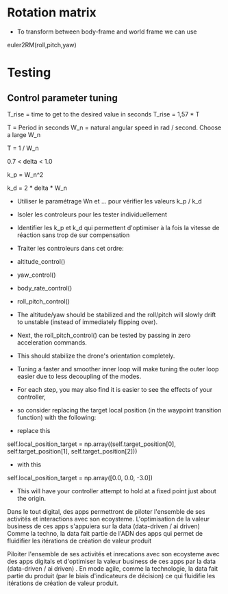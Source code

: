 # Rotation matrix
- To transform between body-frame and world frame we can use

euler2RM(roll,pitch,yaw)


# Testing
## Control parameter tuning

T_rise = time to get to the desired value in seconds
T_rise = 1,57 * T

T = Period in seconds
W_n = natural angular speed in rad / second. Choose a large W_n

T = 1 / W_n

0.7 < delta < 1.0

k_p = W_n^2

k_d = 2 * delta * W_n

- Utiliser le paramétrage Wn et ... pour vérifier les valeurs k_p / k_d
- Isoler les controleurs pour les tester individuellement
- Identifier les k_p et k_d qui permettent d'optimiser à la fois la vitesse de réaction sans trop de sur compensation

- Traiter les controleurs dans cet ordre:
- altitude_control()
- yaw_control()
- body_rate_control()
- roll_pitch_control()

- The altitude/yaw should be stabilized and the roll/pitch will slowly drift to unstable (instead of immediately flipping over).
- Next, the roll_pitch_control() can be tested by passing in zero acceleration commands.
- This should stabilize the drone's orientation completely.
- Tuning a faster and smoother inner loop will make tuning the outer loop easier due to less decoupling of the modes.

- For each step, you may also find it is easier to see the effects of your controller,
- so consider replacing the target local position (in the waypoint transition function) with the following:

- replace this

self.local_position_target = np.array((self.target_position[0], self.target_position[1], self.target_position[2]))

- with this

self.local_position_target = np.array([0.0, 0.0, -3.0])

- This will have your controller attempt to hold at a fixed point just about the origin.

Dans le tout digital, des apps permettront de piloter l'ensemble de ses activités et interactions avec son ecoysteme.
L'optimisation de la valeur business de ces apps s'appuiera sur la data (data-driven / ai driven)
Comme la techno, la data fait partie de l'ADN des apps qui permet de fluidifier les itérations de création de valeur produit



Piloiter l'ensemble de ses activités et inrecations avec son ecoysteme avec des apps digitals et d'optimiser la valeur business de ces apps par la data (data-driven / ai driven) .
En mode agile, comme la technologie, la data fait partie du produit (par le biais d'indicateurs de décision) ce qui fluidifie les itérations de création de valeur produit.
